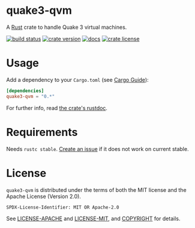 quake3-qvm
==========

A [Rust](https://www.rust-lang.org/) crate to handle Quake 3 virtual machines.

[![build status](https://travis-ci.org/robo9k/quake3-qvm.svg?branch=master)](https://travis-ci.org/robo9k/quake3-qvm)
[![crate version](https://img.shields.io/crates/v/quake3-qvm)](https://crates.io/crates/quake3-qvm)
[![docs](https://docs.rs/quake3-qvm/badge.svg)](https://docs.rs/quake3-qvm)
[![crate license](https://img.shields.io/crates/l/quake3-qvm)](https://github.com/robo9k/quake3-qvm/blob/master/COPYRIGHT)

# Usage

Add a dependency to your `Cargo.toml` (see [Cargo Guide](http://doc.crates.io/guide.html#adding-dependencies-from-cratesio)):

```toml
[dependencies]
quake3-qvm = "0.*"
```

For further info, read [the crate's rustdoc](https://docs.rs/quake3-qvm).

# Requirements

Needs `rustc stable`. [Create an issue](https://github.com/robo9k/quake3-qvm/issues/new) if it does not work on current stable.

# License

`quake3-qvm` is distributed under the terms of both the MIT license and the Apache License (Version 2.0).

`SPDX-License-Identifier: MIT OR Apache-2.0`

See [LICENSE-APACHE](LICENSE-APACHE) and [LICENSE-MIT](LICENSE-MIT), and [COPYRIGHT](COPYRIGHT) for details.